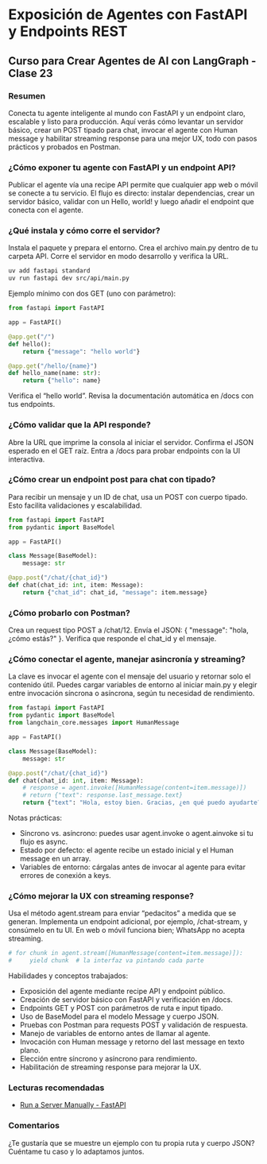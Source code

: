 # Exposición de Agentes con FastAPI y Endpoints REST

## Curso para Crear Agentes de AI con LangGraph - Clase 23

### Resumen
Conecta tu agente inteligente al mundo con FastAPI y un endpoint claro, escalable y listo para producción. Aquí verás cómo levantar un servidor básico, crear un POST tipado para chat, invocar el agente con Human message y habilitar streaming response para una mejor UX, todo con pasos prácticos y probados en Postman.

### ¿Cómo exponer tu agente con FastAPI y un endpoint API?
Publicar el agente vía una recipe API permite que cualquier app web o móvil se conecte a tu servicio. El flujo es directo: instalar dependencias, crear un servidor básico, validar con un Hello, world! y luego añadir el endpoint que conecta con el agente.

### ¿Qué instala y cómo corre el servidor?
Instala el paquete y prepara el entorno.
Crea el archivo main.py dentro de tu carpeta API.
Corre el servidor en modo desarrollo y verifica la URL.

```bash
uv add fastapi standard
uv run fastapi dev src/api/main.py
```

Ejemplo mínimo con dos GET (uno con parámetro):

```python
from fastapi import FastAPI

app = FastAPI()

@app.get("/")
def hello():
    return {"message": "hello world"}

@app.get("/hello/{name}")
def hello_name(name: str):
    return {"hello": name}
```

Verifica el “hello world”.
Revisa la documentación automática en /docs con tus endpoints.

### ¿Cómo validar que la API responde?
Abre la URL que imprime la consola al iniciar el servidor.
Confirma el JSON esperado en el GET raíz.
Entra a /docs para probar endpoints con la UI interactiva.

### ¿Cómo crear un endpoint post para chat con tipado?
Para recibir un mensaje y un ID de chat, usa un POST con cuerpo tipado. Esto facilita validaciones y escalabilidad.

```python
from fastapi import FastAPI
from pydantic import BaseModel

app = FastAPI()

class Message(BaseModel):
    message: str

@app.post("/chat/{chat_id}")
def chat(chat_id: int, item: Message):
    return {"chat_id": chat_id, "message": item.message}
```

### ¿Cómo probarlo con Postman?
Crea un request tipo POST a /chat/12.
Envía el JSON: { "message": "hola, ¿cómo estás?" }.
Verifica que responde el chat_id y el mensaje.

### ¿Cómo conectar el agente, manejar asincronía y streaming?
La clave es invocar el agente con el mensaje del usuario y retornar solo el contenido útil. Puedes cargar variables de entorno al iniciar main.py y elegir entre invocación síncrona o asíncrona, según tu necesidad de rendimiento.

```python
from fastapi import FastAPI
from pydantic import BaseModel
from langchain_core.messages import HumanMessage

app = FastAPI()

class Message(BaseModel):
    message: str

@app.post("/chat/{chat_id}")
def chat(chat_id: int, item: Message):
    # response = agent.invoke([HumanMessage(content=item.message)])
    # return {"text": response.last_message.text}
    return {"text": "Hola, estoy bien. Gracias, ¿en qué puedo ayudarte?"}
```

Notas prácticas:
- Síncrono vs. asíncrono: puedes usar agent.invoke o agent.ainvoke si tu flujo es async.
- Estado por defecto: el agente recibe un estado inicial y el Human message en un array.
- Variables de entorno: cárgalas antes de invocar al agente para evitar errores de conexión a keys.

### ¿Cómo mejorar la UX con streaming response?
Usa el método agent.stream para enviar “pedacitos” a medida que se generan.
Implementa un endpoint adicional, por ejemplo, /chat-stream, y consúmelo en tu UI.
En web o móvil funciona bien; WhatsApp no acepta streaming.

```python
# for chunk in agent.stream([HumanMessage(content=item.message)]):
#     yield chunk  # la interfaz va pintando cada parte
```

Habilidades y conceptos trabajados:
- Exposición del agente mediante recipe API y endpoint público.
- Creación de servidor básico con FastAPI y verificación en /docs.
- Endpoints GET y POST con parámetros de ruta e input tipado.
- Uso de BaseModel para el modelo Message y cuerpo JSON.
- Pruebas con Postman para requests POST y validación de respuesta.
- Manejo de variables de entorno antes de llamar al agente.
- Invocación con Human message y retorno del last message en texto plano.
- Elección entre síncrono y asíncrono para rendimiento.
- Habilitación de streaming response para mejorar la UX.

### Lecturas recomendadas
- [Run a Server Manually - FastAPI](https://fastapi.tiangolo.com/tutorial/run/)

### Comentarios
¿Te gustaría que se muestre un ejemplo con tu propia ruta y cuerpo JSON? Cuéntame tu caso y lo adaptamos juntos.
